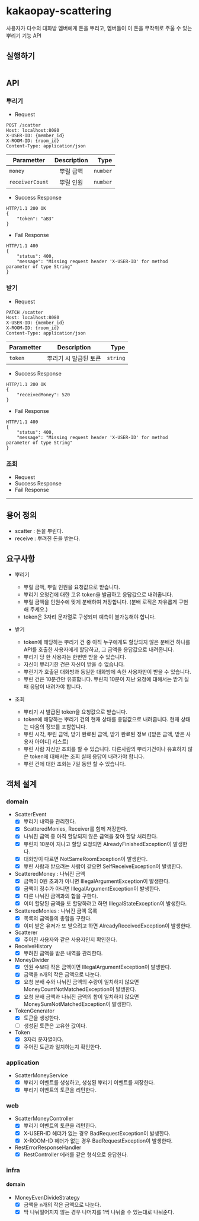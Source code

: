 # kakaopay-scattering 
사용자가 다수의 대화방 멤버에게 돈을 뿌리고, 멤버들이 이 돈을 무작위로 주울 수 있는 뿌리기 기능 API

## 실행하기
```

```

## API
### 뿌리기
- Request
```
POST /scatter
Host: localhost:8080
X-USER-ID: {member_id}
X-ROOM-ID: {room_id}
Content-Type: application/json
```
| Parametter | Description | Type |
|---|:---:|---:|
| `money` | 뿌릴 금액 | `number` |
| `receiverCount` | 뿌릴 인원 | `number` |
    
- Success Response
```
HTTP/1.1 200 OK
{
    "token": "aB3"
}
```

- Fail Response
```
HTTP/1.1 400
{
    "status": 400,
    "message": "Missing request header 'X-USER-ID' for method parameter of type String"
}
```

### 받기
- Request
```
PATCH /scatter
Host: localhost:8080
X-USER-ID: {member_id}
X-ROOM-ID: {room_id}
Content-Type: application/json
```
| Parametter | Description | Type |
|---|:---:|---:|
| `token` | 뿌리기 시 발급된 토큰 | `string` |
- Success Response
```
HTTP/1.1 200 OK
{
    "receivedMoney": 520
}
```
- Fail Response
```
HTTP/1.1 400
{
    "status": 400,
    "message": "Missing request header 'X-USER-ID' for method parameter of type String"
}
```

### 조회
- Request
- Success Response
- Fail Response

---

## 용어 정의
- scatter : 돈을 뿌린다.
- receive : 뿌려진 돈을 받는다.

## 요구사항
- 뿌리기
    - 뿌릴 금액, 뿌릴 인원을 요청값으로 받습니다.
    - 뿌리기 요청건에 대한 고유 token을 발급하고 응답값으로 내려줍니다.
    - 뿌릴 금액을 인원수에 맞게 분배하여 저장합니다. (분배 로직은 자유롭게 구현해 주세요.)
    - token은 3자리 문자열로 구성되며 예측이 불가능해야 합니다.
    
- 받기
    - token에 해당하는 뿌리기 건 중 아직 누구에게도 할당되지 않은 분배건 하나를 API를 호출한 사용자에게 할당하고, 그 금액을 응답값으로 내려줍니다.
    - 뿌리기 당 한 사용자는 한번만 받을 수 있습니다.
    - 자신이 뿌리기한 건은 자신이 받을 수 없습니다.
    - 뿌린기가 호출된 대화방과 동일한 대화방에 속한 사용자만이 받을 수 있습니다.
    - 뿌린 건은 10분간만 유효합니다. 뿌린지 10분이 지난 요청에 대해서는 받기 실패 응답이 내려가야 합니다.
    
- 조회
    - 뿌리기 시 발급된 token을 요청값으로 받습니다.
    - token에 해당하는 뿌리기 건의 현재 상태를 응답값으로 내려줍니다. 현재 상태는 다음의 정보를 포함합니다.
    -  뿌린 시각, 뿌린 금액, 받기 완료된 금액, 받기 완료된 정보 (\[받은 금액, 받은 사용자 아이디\] 리스트)
    - 뿌린 사람 자신만 조회를 할 수 있습니다. 다른사람의 뿌리기건이나 유효하지 않은 token에 대해서는 조회 실패 응답이 내려가야 합니다.
    - 뿌린 건에 대한 조회는 7일 동안 할 수 있습니다.

## 객체 설계
### domain
- ScatterEvent
    - [x] 뿌리기 내역을 관리한다.
    - [x] ScatteredMonies, Receiver를 함께 저장한다.
    - [x] 나눠진 금액 중 아직 할당되지 않은 금액을 찾아 할당 처리한다.
    - [x] 뿌린지 10분이 지나고 할당 요청되면 AlreadyFinishedException이 발생한다.
    - [x] 대화방이 다르면 NotSameRoomException이 발생한다.
    - [x] 뿌린 사람과 받으려는 사람이 같으면 SelfReceiveException이 발생한다.
- ScatteredMoney : 나눠진 금액
    - [x] 금액이 0원 초과가 아니면 IllegalArgumentException이 발생한다.
    - [x] 금액이 정수가 아니면 IllegalArgumentException이 발생한다.
    - [x] 다른 나눠진 금액과의 합을 구한다.
    - [x] 이미 할당된 금액을 또 할당하려고 하면 IllegalStateException이 발생한다.
- ScatteredMonies : 나눠진 금액 목록
    - [x] 목록의 금액들의 총합을 구한다.
    - [x] 이미 받은 유저가 또 받으려고 하면 AlreadyReceivedException이 발생한다.
- Scatterer
    - [x] 주어진 사용자와 같은 사용자인지 확인한다.
- ReceiveHistory
    - [x] 뿌려진 금액을 받은 내역을 관리한다.
- MoneyDivider
    - [x] 인원 수보다 작은 금액이면 IllegalArgumentException이 발생한다.
    - [x] 금액을 n개의 작은 금액으로 나눈다.
    - [x] 요청 분배 수와 나눠진 금액의 수량이 일치하지 않으면 MoneyCountNotMatchedException이 발생한다.
    - [x] 요청 분배 금액과 나눠진 금액의 합이 일치하지 않으면 MoneySumNotMatchedException이 발생한다.
- TokenGenerator
    - [x] 토큰을 생성한다.
    - [ ] 생성된 토큰은 고유한 값이다.
- Token
    - [x] 3자리 문자열이다.
    - [x] 주어진 토큰과 일치하는지 확인한다.
### application
- ScatterMoneyService
    - [x] 뿌리기 이벤트를 생성하고, 생성된 뿌리기 이벤트를 저장한다.
    - [x] 뿌리기 이벤트의 토큰을 리턴한다.
### web
- ScatterMoneyController
    - [x] 뿌리기 이벤트의 토큰을 리턴한다.
    - [x] X-USER-ID 헤더가 없는 경우 BadRequestException이 발생한다.
    - [x] X-ROOM-ID 헤더가 없는 경우 BadRequestException이 발생한다.
- RestErrorResponseHandler
    - [x] RestController 에러를 같은 형식으로 응답한다.
### infra
#### domain
- MoneyEvenDivideStrategy
    - [x] 금액을 n개의 작은 금액으로 나눈다.
    - [x] 딱 나눠떨어지지 않는 경우 나머지를 1씩 나눠줄 수 있는대로 나눠준다.